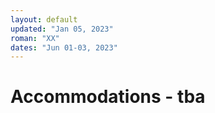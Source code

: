 ```yaml
---
layout: default
updated: "Jan 05, 2023"
roman: "XX"
dates: "Jun 01-03, 2023"
---
```


# Accommodations - tba


